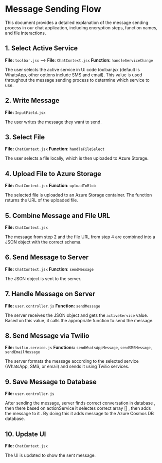 # Message Sending Flow 

This document provides a detailed explanation of the message sending process in our chat application, including encryption steps, function names, and file interactions.

## 1. Select Active Service
**File:** `toolbar.jsx` --> 
**File:** `ChatContext.jsx`
**Function:** `handleServiceChange`

The user selects the active service in UI code toolbar.jsx (default is WhatsApp, other options include SMS and email). This value is used throughout the message sending process to determine which service to use.

## 2. Write Message
**File:** `InputField.jsx`

The user writes the message they want to send.

## 3. Select File
**File:** `ChatContext.jsx`
**Function:** `handleFileSelect`

The user selects a file locally, which is then uploaded to Azure Storage.

## 4. Upload File to Azure Storage
**File:** `ChatContext.jsx`
**Function:** `uploadToBlob`

The selected file is uploaded to an Azure Storage container. The function returns the URL of the uploaded file.

## 5. Combine Message and File URL
**File:** `ChatContext.jsx`

The message from step 2 and the file URL from step 4 are combined into a JSON object with the correct schema.

## 6. Send Message to Server
**File:** `ChatContext.jsx`
**Function:** `sendMessage`

The JSON object is sent to the server.

## 7. Handle Message on Server
**File:** `user.controller.js`
**Function:** `sendMessage`

The server receives the JSON object and gets the `activeService` value. Based on this value, it calls the appropriate function to send the message.

## 8. Send Message via Twilio
**File:** `twilio.service.js`
**Functions:** `sendWhatsAppMessage`, `sendSMSMessage`, `sendEmailMessage`

The server formats the message according to the selected service (WhatsApp, SMS, or email) and sends it using Twilio services.

## 9. Save Message to Database
**File:** `user.controller.js`

After sending the message, server finds correct conversation in database , then there based on actionService it selectes correct array [] , then adds the message to it . By doing this it adds message to the Azure Cosmos DB database.

## 10. Update UI
**File:** `ChatContext.jsx`

The UI is updated to show the sent message.
